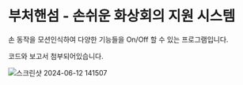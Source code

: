 # 부처핸섬 - 손쉬운 화상회의 지원 시스템




손 동작을 모션인식하여 다양한 기능들을 On/Off 할 수 있는 프로그램입니다.





코드와 보고서 첨부되어있습니다.


![스크린샷 2024-06-12 141507](https://github.com/YuNyuk/Intel_Edge_AI_SW_Academy/assets/142381053/ecf0dac0-2315-4ebf-a602-40bd86a32662)
